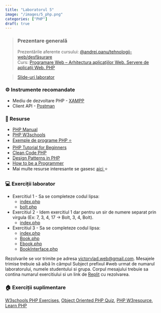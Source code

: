 ```yaml
---
title: "Laboratorul 5"
image: "/images/5_php.png"
categories: ["PHP"]
draft: true
---
```


> ### ️Prezentare generală
> Prezentările aferente cursului: <a href="https://profs.info.uaic.ro/~andrei.panu/courses/web/web-film.html" target="_blank">@andrei.panu/tehnologii-web/desfășurare </a> \
> Curs: <a href="https://profs.info.uaic.ro/~busaco/teach/courses/web/presentations/web05DezvoltareaAplicatiilorWeb-PHP.pdf" target="_blank">Programare Web – Arhitectura aplicaţiilor Web. Servere de aplicaţii Web. PHP </a>

<blockquote class="slides">
    <a href="https://docs.google.com/presentation/d/e/2PACX-1vTDNa4MoaNzcNzXEtvU1yO3GzHa8wDLvKE83jmUEPvdLl5t7_SYFnibRscNE6F3S_4Vb2ztc7jYIRmx/pub?start=false&loop=false&delayms=3000" class="slides-link">Slide-uri laborator</a>
</blockquote>

### ⚙️ Instrumente recomandate
- Mediu de dezvoltare PHP - <a href="https://www.apachefriends.org/ro/index.html" target="_blank">XAMPP</a>
- Client API - <a href="https://www.postman.com/" target="_blank">Postman</a>

### 📖 Resurse
- <a href="https://www.php.net/manual/en/index.php"> PHP Manual  </a>
- <a href="https://www.w3schools.com/php/"> PHP W3schools</a>
- <a href="https://profs.info.uaic.ro/~busaco/teach/courses/web/demos/php/php.zip" target="_blank">Exemple de programe PHP ⭐</a>
- <a href="https://www.guru99.com/php-tutorials.html" target="_blank">  PHP Tutorial for Beginners </a>
- <a href="https://github.com/jupeter/clean-code-php#readme"> Clean Code PHP </a>
- <a href="https://refactoring.guru/design-patterns/php" target="_blank">Design Patterns in PHP</a>
- <a href="https://braydie.gitbooks.io/how-to-be-a-programmer/content/en/">How to be a Programmer</a>
- Mai multe resurse interesante se gasesc   <a href="https://profs.info.uaic.ro/~busaco/teach/courses/web/web-film.html" target="_blank">aici </a> ⭐


### 💻 Exerciții laborator
- <span>Exercitiul 1 - Sa se completeze codul lipsa: </span>
    - <a href="https://raw.githubusercontent.com/victorvlad19/web/master/_posts/code/5/1/index.php" target="_blank">index.php</a>
    - <a href="https://raw.githubusercontent.com/victorvlad19/web/master/_posts/code/5/1/bolt.php" target="_blank">bolt.php</a>
- <span>Exercitiul 2 - Idem exercitiul 1 dar pentru un sir de numere separat prin virgula (Ex: 7, 3, 4, 17 -> Bolt, 3, 4, Bolt). </span>
    - <a href="https://raw.githubusercontent.com/victorvlad19/web/master/_posts/code/5/2/index.php" target="_blank">index.php</a>
- <span>Exercitiul 3 - Sa se completeze codul lipsa: </span>
    - <a href="https://raw.githubusercontent.com/victorvlad19/web/master/_posts/code/5/3/index.php" target="_blank">index.php</a>
    - <a href="https://raw.githubusercontent.com/victorvlad19/web/master/_posts/code/5/3/Book.php" target="_blank">Book.php</a>
    - <a href="https://raw.githubusercontent.com/victorvlad19/web/master/_posts/code/5/3/Ebook.php" target="_blank">Ebook.php</a>
    - <a href="https://raw.githubusercontent.com/victorvlad19/web/master/_posts/code/5/3/BookInterface.php" target="_blank">BookInterface.php</a>

Rezolvarile se vor trimite pe adresa <a href="mailto:victorvlad.web@gmail.com" target="_blank">victorvlad.web@gmail.com</a>. Mesajele trimise  trebuie să aibă în câmpul Subject prefixul #web urmat de numarul laboratorului, numele studentului si grupa.
Corpul mesajului trebuie sa contina numarul exercitiului si un link de <a href="https://replit.com" target="_blank">Replit</a> cu rezolvarea.


### 🏠 Exerciții suplimentare
<a href="https://www.w3schools.com/php/exercise.asp" target="_blank">W3schools PHP Exercises</a>,
<a href="https://phpenthusiast.com/object-oriented-php-tutorials/practice" target="_blank">Object Oriented PHP Quiz</a>,
<a href="https://www.w3resource.com/php-exercises/php-class-exercises.php" target="_blank">PHP W3resource</a>,
<a href="https://www.learn-php.org" target="_blank">Learn PHP </a> 
